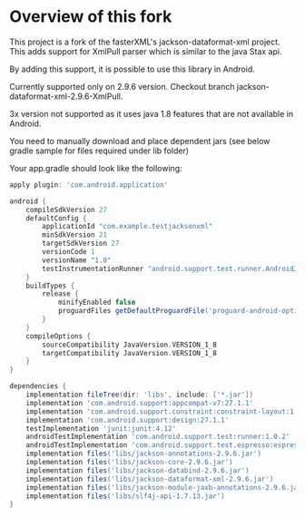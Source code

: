 # Overview of this fork

This project is a fork of the fasterXML's jackson-dataformat-xml project. This adds support for XmlPull parser which is similar to the java Stax api.

By adding this support, it is possible to use this library in Android.

Currently supported only on 2.9.6 version. Checkout branch jackson-dataformat-xml-2.9.6-XmlPull.

3x version not supported as it uses java 1.8 features that are not available in Android.

You need to manually download and place dependent jars (see below gradle sample for files required under lib folder)

Your app.gradle should look like the following:

```gradle
apply plugin: 'com.android.application'

android {
    compileSdkVersion 27
    defaultConfig {
        applicationId "com.example.testjacksonxml"
        minSdkVersion 21
        targetSdkVersion 27
        versionCode 1
        versionName "1.0"
        testInstrumentationRunner "android.support.test.runner.AndroidJUnitRunner"
    }
    buildTypes {
        release {
            minifyEnabled false
            proguardFiles getDefaultProguardFile('proguard-android-optimize.txt'), 'proguard-rules.pro'
        }
    }
    compileOptions {
        sourceCompatibility JavaVersion.VERSION_1_8
        targetCompatibility JavaVersion.VERSION_1_8
    }
}

dependencies {
    implementation fileTree(dir: 'libs', include: ['*.jar'])
    implementation 'com.android.support:appcompat-v7:27.1.1'
    implementation 'com.android.support.constraint:constraint-layout:1.1.3'
    implementation 'com.android.support:design:27.1.1'
    testImplementation 'junit:junit:4.12'
    androidTestImplementation 'com.android.support.test:runner:1.0.2'
    androidTestImplementation 'com.android.support.test.espresso:espresso-core:3.0.2'
    implementation files('libs/jackson-annotations-2.9.6.jar')
    implementation files('libs/jackson-core-2.9.6.jar')
    implementation files('libs/jackson-databind-2.9.6.jar')
    implementation files('libs/jackson-dataformat-xml-2.9.6.jar')
    implementation files('libs/jackson-module-jaxb-annotations-2.9.6.jar')
    implementation files('libs/slf4j-api-1.7.13.jar')
}

```
